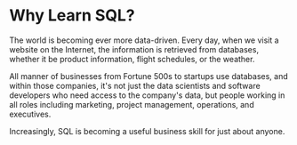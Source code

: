 # Why Learn SQL?

The world is becoming ever more data-driven. Every day, when we visit a website on the Internet, the information is retrieved from databases, whether it be product information, flight schedules, or the weather.



All manner of businesses from Fortune 500s to startups use databases, and within those companies, it's not just the data scientists and software developers who need access to the company's data, but people working in all roles including marketing, project management, operations, and executives.



Increasingly, SQL is becoming a useful business skill for just about anyone.
